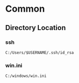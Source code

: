 # Common
## Directory Location
### ssh
```
C:/Users/$USERNAME/.ssh/id_rsa
```
### win.ini
```
C:/windows/win.ini
```